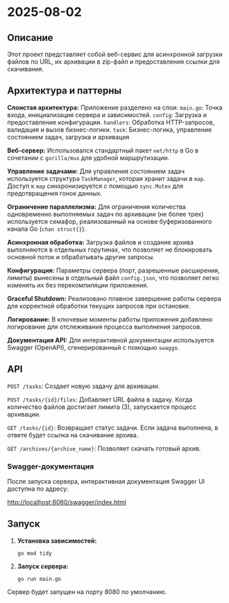# 2025-08-02

## Описание

Этот проект представляет собой веб-сервис для асинхронной загрузки файлов по URL, их архивации в zip-файл и предоставления ссылки для скачивания.

## Архитектура и паттерны

**Слоистая архитектура:** Приложение разделено на слои:
    `main.go`: Точка входа, инициализация сервера и зависимостей.
    `config`: Загрузка и предоставление конфигурации.
    `handlers`: Обработка HTTP-запросов, валидация и вызов бизнес-логики.
    `task`: Бизнес-логика, управление состоянием задач, загрузка и архивация 

**Веб-сервер:** Использовался стандартный пакет `net/http` в Go в сочетании с `gorilla/mux` для удобной маршрутизации.

**Управление задачами:** Для управления состоянием задач используется структура `TaskManager`, которая хранит задачи в `map`. Доступ к `map` синхронизируется с помощью `sync.Mutex` для предотвращения гонок данных.

**Ограничение параллелизма:** Для ограничения количества одновременно выполняемых задач по архивации (не более трех) используется семафор, реализованный на основе буферизованного канала Go (`chan struct{}`).

**Асинхронная обработка:** Загрузка файлов и создание архива выполняются в отдельных горутинах, что позволяет не блокировать основной поток и обрабатывать другие запросы.

**Конфигурация:** Параметры сервера (порт, разрешенные расширения, лимиты) вынесены в отдельный файл `config.json`, что позволяет легко изменять их без перекомпиляции приложения.

**Graceful Shutdown:** Реализовано плавное завершение работы сервера для корректной обработки текущих запросов при остановке.

**Логирование:** В ключевые моменты работы приложения добавлено логирование для отслеживания процесса выполнения запросов.

**Документация API:** Для интерактивной документации используется Swagger (OpenAPI), сгенерированный с помощью `swaggo`.

## API

`POST /tasks`: Создает новую задачу для архивации.

`POST /tasks/{id}/files`: Добавляет URL файла в задачу. Когда количество файлов достигает лимита (3), запускается процесс архивации.

`GET /tasks/{id}`: Возвращает статус задачи. Если задача выполнена, в ответе будет ссылка на скачивание архива.

`GET /archives/{archive_name}`: Позволяет скачать готовый архив.

### Swagger-документация

После запуска сервера, интерактивная документация Swagger UI доступна по адресу:

[http://localhost:8080/swagger/index.html](http://localhost:8080/swagger/index.html)

## Запуск

1.  **Установка зависимостей:**

    `go mod tidy`

2.  **Запуск сервера:**

    `go run main.go`

Сервер будет запущен на порту 8080 по умолчанию.
